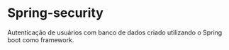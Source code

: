 # Spring-security
Autenticação de usuários com banco de dados criado utilizando o Spring boot como framework.
